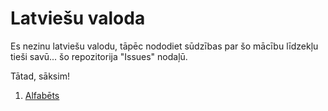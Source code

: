 Latviešu valoda
===============

Es nezinu latviešu valodu, tāpēc nododiet sūdzības par šo mācību līdzekļu tieši
savū... šo repozitorija "Issues" nodaļū.

Tātad, sāksim!
1. [Alfabēts](01-alfabets.md)
